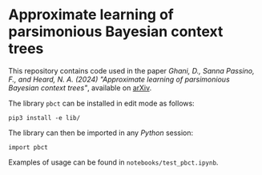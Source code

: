 # Approximate learning of parsimonious Bayesian context trees

This repository contains code used in the paper *Ghani, D., Sanna Passino, F., and Heard, N. A. (2024) "Approximate learning of parsimonious Bayesian context trees"*, available on [arXiv]().

The library `pbct` can be installed in edit mode as follows:
```
pip3 install -e lib/
```
The library can then be imported in any _Python_ session:
```python3
import pbct
```

Examples of usage can be found in `notebooks/test_pbct.ipynb`.